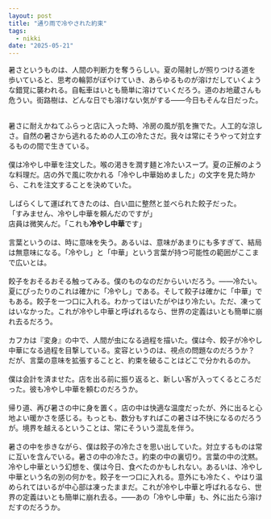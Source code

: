 ```yaml
---
layout: post
title: "通り雨で冷やされた約束"
tags:
  - nikki
date: "2025-05-21"
---
```

暑さというものは、人間の判断力を奪うらしい。夏の陽射しが照りつける道を歩いていると、思考の輪郭がぼやけていき、あらゆるものが溶けだしていくような錯覚に襲われる。自転車はいとも簡単に溶けていくだろう。道のお地蔵さんも危うい。街路樹は、どんな日でも溶けない気がする――今日もそんな日だった。<br><br>

<!--more-->

暑さに耐えかねてふらっと店に入った時、冷房の風が肌を撫でた。人工的な涼しさ。自然の暑さから逃れるための人工の冷たさだ。我々は常にそうやって対立するものの間で生きている。<br>
<br>
僕は冷やし中華を注文した。喉の渇きを潤す麺と冷たいスープ。夏の正解のような料理だ。店の外で風に吹かれる「冷やし中華始めました」の文字を見た時から、これを注文することを決めていた。<br>
<br>
しばらくして運ばれてきたのは、白い皿に整然と並べられた餃子だった。<br>
「すみません、冷やし中華を頼んだのですが」<br>
店員は微笑んだ。「これも**冷やし中華**です」<br>
<br>
言葉というのは、時に意味を失う。あるいは、意味があまりにも多すぎて、結局は無意味になる。「冷やし」と「中華」という言葉が持つ可能性の範囲がここまで広いとは。<br>
<br>
餃子をおそるおそる触ってみる。僕のものなのだからいいだろう。――冷たい。夏にぴったりのこれは確かに「冷やし」である。そして餃子は確かに「中華」でもある。餃子を一つ口に入れる。わかってはいたがやはり冷たい。ただ、凍ってはいなかった。これが冷やし中華と呼ばれるなら、世界の定義はいとも簡単に崩れ去るだろう。 <br>
<br>
カフカは『変身』の中で、人間が虫になる過程を描いた。僕は今、餃子が冷やし中華になる過程を目撃している。変容というのは、視点の問題なのだろうか？ だが、言葉の意味を拡張することと、約束を破ることはどこで分かれるのか。<br>
<br>
僕は会計を済ませた。店を出る前に振り返ると、新しい客が入ってくるところだった。彼も冷やし中華を頼むのだろうか。 <br>
<br>
帰り道、再び暑さの中に身を置く。店の中は快適な温度だったが、外に出ると心地よい暖かさを感じる。もっとも、数分もすればこの暑さは不快になるのだろうが。境界を越えるということは、常にそういう混乱を伴う。<br>
<br>
暑さの中を歩きながら、僕は餃子の冷たさを思い出していた。対立するものは常に互いを含んでいる。暑さの中の冷たさ。約束の中の裏切り。言葉の中の沈黙。冷やし中華という幻想を、僕は今日、食べたのかもしれない。あるいは、冷やし中華という名の別の何かを。餃子を一つ口に入れる。意外にも冷たく、やはり温められてはいるが中心部は凍ったままだ。これが冷やし中華と呼ばれるなら、世界の定義はいとも簡単に崩れ去る。――あの「冷やし中華」も、外に出たら溶けだすのだろうか。<br><br>